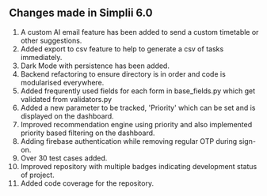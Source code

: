 <h2> Changes made in Simplii 6.0 </h2>

<ol>
  <li>A custom AI email feature has been added to send a custom timetable or other suggestions.</li>
  <li>Added export to csv feature to help to generate a csv of tasks immediately.</li>
  <li>Dark Mode with persistence has been added.</li>
  <li>Backend refactoring to ensure directory is in order and code is modularised everywhere.</li>
  <li>Added frequrently used fields for each form in base_fields.py which get validated from validators.py</li>
  <li>Added a new parameter to be tracked, 'Priority' which can be set and is displayed on the dashboard.</li>
  <li>Improved recommendation engine using priority and also implemented priority based filtering on the dashboard.</li>
  <li>Adding firebase authentication while removing regular OTP during sign-on.</li>
  <li>Over 30 test cases added.</li>
  <li>Improved repository with multiple badges indicating development status of project.</li>
  <li>Added code coverage for the repository.</li>
</ol>
